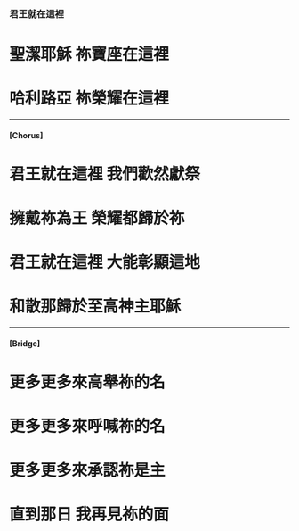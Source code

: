 ### 君王就在這裡
# 聖潔耶穌 祢寶座在這裡
# 哈利路亞 祢榮耀在這裡

--- 

#### [Chorus]
# 君王就在這裡 我們歡然獻祭
# 擁戴祢為王 榮耀都歸於祢
# 君王就在這裡 大能彰顯這地
# 和散那歸於至高神主耶穌

--- 

#### [Bridge]
# 更多更多來高舉祢的名
# 更多更多來呼喊祢的名
# 更多更多來承認祢是主
# 直到那日 我再見祢的面
